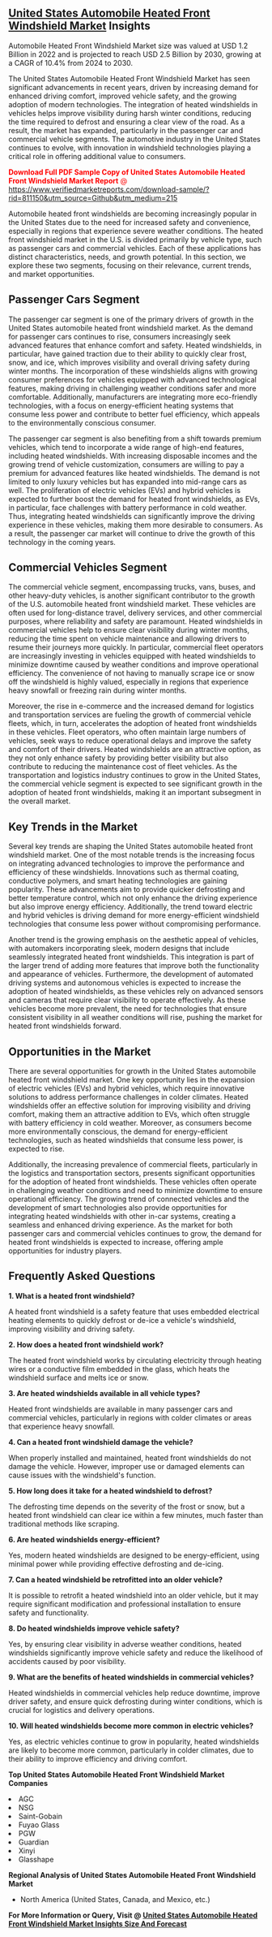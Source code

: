 <h2><a href="https://www.verifiedmarketreports.com/download-sample/?rid=811150&amp;utm_source=Github&amp;utm_medium=215" target="_blank">United States Automobile Heated Front Windshield Market</a> Insights</h2><p>Automobile Heated Front Windshield Market size was valued at USD 1.2 Billion in 2022 and is projected to reach USD 2.5 Billion by 2030, growing at a CAGR of 10.4% from 2024 to 2030.</p><p><p>The United States Automobile Heated Front Windshield Market has seen significant advancements in recent years, driven by increasing demand for enhanced driving comfort, improved vehicle safety, and the growing adoption of modern technologies. The integration of heated windshields in vehicles helps improve visibility during harsh winter conditions, reducing the time required to defrost and ensuring a clear view of the road. As a result, the market has expanded, particularly in the passenger car and commercial vehicle segments. The automotive industry in the United States continues to evolve, with innovation in windshield technologies playing a critical role in offering additional value to consumers.</p> <p><p><span class=""><span style="color: #ff0000;"><strong>Download Full PDF Sample Copy of United States Automobile Heated Front Windshield Market Report</strong> @ </span><a href="https://www.verifiedmarketreports.com/download-sample/?rid=811150&amp;utm_source=Github&amp;utm_medium=215" target="_blank">https://www.verifiedmarketreports.com/download-sample/?rid=811150&amp;utm_source=Github&amp;utm_medium=215</a></span></p></p> <p>Automobile heated front windshields are becoming increasingly popular in the United States due to the need for increased safety and convenience, especially in regions that experience severe weather conditions. The heated front windshield market in the U.S. is divided primarily by vehicle type, such as passenger cars and commercial vehicles. Each of these applications has distinct characteristics, needs, and growth potential. In this section, we explore these two segments, focusing on their relevance, current trends, and market opportunities.</p> <h2>Passenger Cars Segment</h2> <p>The passenger car segment is one of the primary drivers of growth in the United States automobile heated front windshield market. As the demand for passenger cars continues to rise, consumers increasingly seek advanced features that enhance comfort and safety. Heated windshields, in particular, have gained traction due to their ability to quickly clear frost, snow, and ice, which improves visibility and overall driving safety during winter months. The incorporation of these windshields aligns with growing consumer preferences for vehicles equipped with advanced technological features, making driving in challenging weather conditions safer and more comfortable. Additionally, manufacturers are integrating more eco-friendly technologies, with a focus on energy-efficient heating systems that consume less power and contribute to better fuel efficiency, which appeals to the environmentally conscious consumer. <p>The passenger car segment is also benefiting from a shift towards premium vehicles, which tend to incorporate a wide range of high-end features, including heated windshields. With increasing disposable incomes and the growing trend of vehicle customization, consumers are willing to pay a premium for advanced features like heated windshields. The demand is not limited to only luxury vehicles but has expanded into mid-range cars as well. The proliferation of electric vehicles (EVs) and hybrid vehicles is expected to further boost the demand for heated front windshields, as EVs, in particular, face challenges with battery performance in cold weather. Thus, integrating heated windshields can significantly improve the driving experience in these vehicles, making them more desirable to consumers. As a result, the passenger car market will continue to drive the growth of this technology in the coming years.</p> <h2>Commercial Vehicles Segment</h2> <p>The commercial vehicle segment, encompassing trucks, vans, buses, and other heavy-duty vehicles, is another significant contributor to the growth of the U.S. automobile heated front windshield market. These vehicles are often used for long-distance travel, delivery services, and other commercial purposes, where reliability and safety are paramount. Heated windshields in commercial vehicles help to ensure clear visibility during winter months, reducing the time spent on vehicle maintenance and allowing drivers to resume their journeys more quickly. In particular, commercial fleet operators are increasingly investing in vehicles equipped with heated windshields to minimize downtime caused by weather conditions and improve operational efficiency. The convenience of not having to manually scrape ice or snow off the windshield is highly valued, especially in regions that experience heavy snowfall or freezing rain during winter months. <p>Moreover, the rise in e-commerce and the increased demand for logistics and transportation services are fueling the growth of commercial vehicle fleets, which, in turn, accelerates the adoption of heated front windshields in these vehicles. Fleet operators, who often maintain large numbers of vehicles, seek ways to reduce operational delays and improve the safety and comfort of their drivers. Heated windshields are an attractive option, as they not only enhance safety by providing better visibility but also contribute to reducing the maintenance cost of fleet vehicles. As the transportation and logistics industry continues to grow in the United States, the commercial vehicle segment is expected to see significant growth in the adoption of heated front windshields, making it an important subsegment in the overall market.</p> <h2>Key Trends in the Market</h2> <p>Several key trends are shaping the United States automobile heated front windshield market. One of the most notable trends is the increasing focus on integrating advanced technologies to improve the performance and efficiency of these windshields. Innovations such as thermal coating, conductive polymers, and smart heating technologies are gaining popularity. These advancements aim to provide quicker defrosting and better temperature control, which not only enhance the driving experience but also improve energy efficiency. Additionally, the trend toward electric and hybrid vehicles is driving demand for more energy-efficient windshield technologies that consume less power without compromising performance.</p> <p>Another trend is the growing emphasis on the aesthetic appeal of vehicles, with automakers incorporating sleek, modern designs that include seamlessly integrated heated front windshields. This integration is part of the larger trend of adding more features that improve both the functionality and appearance of vehicles. Furthermore, the development of automated driving systems and autonomous vehicles is expected to increase the adoption of heated windshields, as these vehicles rely on advanced sensors and cameras that require clear visibility to operate effectively. As these vehicles become more prevalent, the need for technologies that ensure consistent visibility in all weather conditions will rise, pushing the market for heated front windshields forward.</p> <h2>Opportunities in the Market</h2> <p>There are several opportunities for growth in the United States automobile heated front windshield market. One key opportunity lies in the expansion of electric vehicles (EVs) and hybrid vehicles, which require innovative solutions to address performance challenges in colder climates. Heated windshields offer an effective solution for improving visibility and driving comfort, making them an attractive addition to EVs, which often struggle with battery efficiency in cold weather. Moreover, as consumers become more environmentally conscious, the demand for energy-efficient technologies, such as heated windshields that consume less power, is expected to rise.</p> <p>Additionally, the increasing prevalence of commercial fleets, particularly in the logistics and transportation sectors, presents significant opportunities for the adoption of heated front windshields. These vehicles often operate in challenging weather conditions and need to minimize downtime to ensure operational efficiency. The growing trend of connected vehicles and the development of smart technologies also provide opportunities for integrating heated windshields with other in-car systems, creating a seamless and enhanced driving experience. As the market for both passenger cars and commercial vehicles continues to grow, the demand for heated front windshields is expected to increase, offering ample opportunities for industry players.</p> <h2>Frequently Asked Questions</h2> <p><b>1. What is a heated front windshield?</b></p> <p>A heated front windshield is a safety feature that uses embedded electrical heating elements to quickly defrost or de-ice a vehicle's windshield, improving visibility and driving safety.</p> <p><b>2. How does a heated front windshield work?</b></p> <p>The heated front windshield works by circulating electricity through heating wires or a conductive film embedded in the glass, which heats the windshield surface and melts ice or snow.</p> <p><b>3. Are heated windshields available in all vehicle types?</b></p> <p>Heated front windshields are available in many passenger cars and commercial vehicles, particularly in regions with colder climates or areas that experience heavy snowfall.</p> <p><b>4. Can a heated front windshield damage the vehicle?</b></p> <p>When properly installed and maintained, heated front windshields do not damage the vehicle. However, improper use or damaged elements can cause issues with the windshield's function.</p> <p><b>5. How long does it take for a heated windshield to defrost?</b></p> <p>The defrosting time depends on the severity of the frost or snow, but a heated front windshield can clear ice within a few minutes, much faster than traditional methods like scraping.</p> <p><b>6. Are heated windshields energy-efficient?</b></p> <p>Yes, modern heated windshields are designed to be energy-efficient, using minimal power while providing effective defrosting and de-icing.</p> <p><b>7. Can a heated windshield be retrofitted into an older vehicle?</b></p> <p>It is possible to retrofit a heated windshield into an older vehicle, but it may require significant modification and professional installation to ensure safety and functionality.</p> <p><b>8. Do heated windshields improve vehicle safety?</b></p> <p>Yes, by ensuring clear visibility in adverse weather conditions, heated windshields significantly improve vehicle safety and reduce the likelihood of accidents caused by poor visibility.</p> <p><b>9. What are the benefits of heated windshields in commercial vehicles?</b></p> <p>Heated windshields in commercial vehicles help reduce downtime, improve driver safety, and ensure quick defrosting during winter conditions, which is crucial for logistics and delivery operations.</p> <p><b>10. Will heated windshields become more common in electric vehicles?</b></p> <p>Yes, as electric vehicles continue to grow in popularity, heated windshields are likely to become more common, particularly in colder climates, due to their ability to improve efficiency and driving comfort.</p> </p><p><strong>Top United States Automobile Heated Front Windshield Market Companies</strong></p><div data-test-id=""><p><li>AGC</li><li> NSG</li><li> Saint-Gobain</li><li> Fuyao Glass</li><li> PGW</li><li> Guardian</li><li> Xinyi</li><li> Glasshape</li></p><div><strong>Regional Analysis of&nbsp;United States Automobile Heated Front Windshield Market</strong></div><ul><li dir="ltr"><p dir="ltr">North America&nbsp;(United States, Canada, and Mexico, etc.)</p></li></ul><p><strong>For More Information or Query, Visit @&nbsp;</strong><strong><a href="https://www.verifiedmarketreports.com/product/automobile-heated-front-windshield-market/?utm_source=Github&amp;utm_medium=215" target="_blank">United States Automobile Heated Front Windshield Market Insights Size And Forecast</a></strong></p></div>
